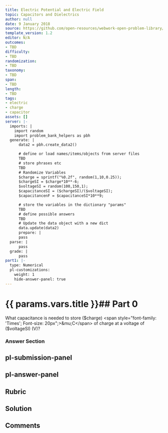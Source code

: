 ```yaml
---
title: Electric Potential and Electric Field
topic: Capacitors and Dielectrics
author: null
date: 9 January 2018
source: https://github.com/open-resources/webwork-open-problem-library/tree/master/Contrib/BrockPhysics/College_Physics_Urone/19.Electric_Potential_and_Electric_Field/19-05.Capacitors_and_Dielectrics/NU_U17_19_05_006.pg
template_version: 1.2
editor: N/A
outcomes:
- TBD
difficulty:
- TBD
randomization:
- TBD
taxonomy:
- TBD
span:
- TBD
length:
- TBD
tags:
- electric
- charge
- capacitor
assets: []
server: |-
  imports: |
    import random
    import problem_bank_helpers as pbh
  generate: |
      data2 = pbh.create_data2()

      # define or load names/items/objects from server files
      TBD
      # store phrases etc
      TBD
      # Randomize Variables
      $charge = sprintf("%0.2f", random(1,10,0.25));
      $chargeSI = $charge*10**-6;
      $voltageSI = random(100,150,1);
      $capacitanceSI = ($chargeSI)/($voltageSI);
      $capacitancenF = $capacitanceSI*10**9;

      # store the variables in the dictionary "params"
      TBD
      # define possible answers
      TBD
      # Update the data object with a new dict
      data.update(data2)
      prepare: |
      pass
  parse: |
      pass
  grade: |
      pass
part1: |-
  type: Numerical
  pl-customizations:
    weight: 1
    hide-answer-panel: true
---
```


# {{ params.vars.title }}## Part 0 
What capacitance is needed to store ($charge) <span style="font-family: 'Times'; Font-size: 20px";>&mu;C</span> of charge at a voltage of ($voltageSI) (V)? 


### Answer Section 


## pl-submission-panel 


## pl-answer-panel 


## Rubric 


## Solution 


## Comments 



